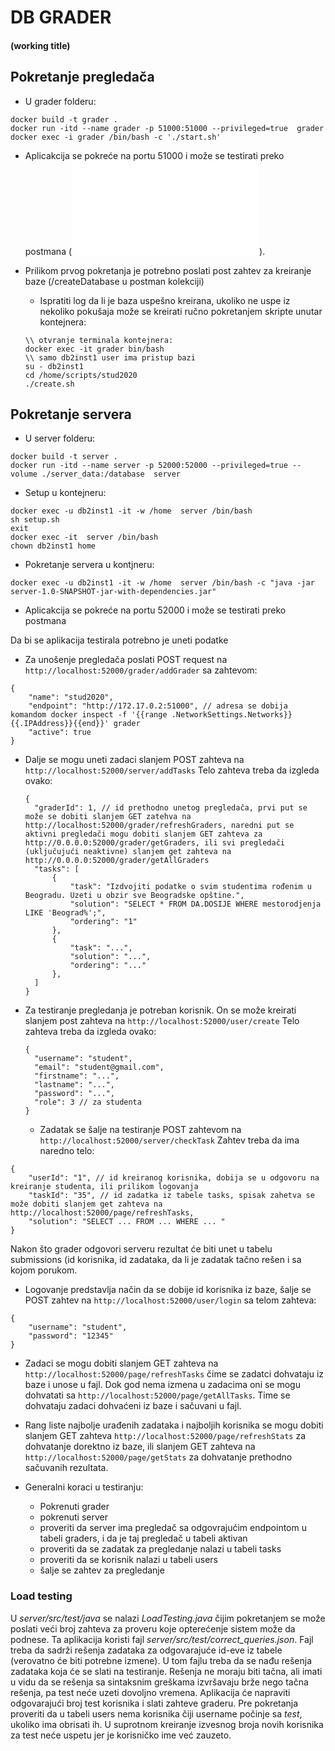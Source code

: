 # DB GRADER 
#### (working title)

## Pokretanje pregledača
* U grader folderu:
```
docker build -t grader .
docker run -itd --name grader -p 51000:51000 --privileged=true  grader
docker exec -i grader /bin/bash -c './start.sh'
```

* Aplicakcija se pokreće na portu 51000 i može se testirati preko postmana (![paket za tesiranje](./grader.postman_collection.json)).

* Prilikom prvog pokretanja je potrebno poslati post zahtev za kreiranje baze (/createDatabase u postman kolekciji)
  * Ispratiti log da li je baza uspešno kreirana, ukoliko ne uspe iz nekoliko pokušaja može se kreirati ručno pokretanjem skripte unutar kontejnera:
  ```
  \\ otvranje terminala kontejnera: 
  docker exec -it grader bin/bash
  \\ samo db2inst1 user ima pristup bazi
  su - db2inst1
  cd /home/scripts/stud2020
  ./create.sh
  ```

## Pokretanje servera
* U server folderu:
```
docker build -t server .
docker run -itd --name server -p 52000:52000 --privileged=true --volume ./server_data:/database  server
```

* Setup u kontejneru:
```
docker exec -u db2inst1 -it -w /home  server /bin/bash
sh setup.sh
exit
docker exec -it  server /bin/bash
chown db2inst1 home
```
* Pokretanje servera u kontjneru:
```
docker exec -u db2inst1 -it -w /home  server /bin/bash -c "java -jar server-1.0-SNAPSHOT-jar-with-dependencies.jar"
```

* Aplicakcija se pokreće na portu 52000 i može se testirati preko postmana

Da bi se aplikacija testirala potrebno je uneti podatke
* Za unošenje pregledača poslati POST request na `http://localhost:52000/grader/addGrader` sa zahtevom:
```
{
    "name": "stud2020",
    "endpoint": "http://172.17.0.2:51000", // adresa se dobija komandom docker inspect -f '{{range .NetworkSettings.Networks}}{{.IPAddress}}{{end}}' grader  
    "active": true
}
```
* Dalje se mogu uneti zadaci slanjem POST zahteva na `http://localhost:52000/server/addTasks`
  Telo zahteva treba da izgleda ovako:
  ```
  {
    "graderId": 1, // id prethodno unetog pregledača, prvi put se može se dobiti slanjem GET zatehva na http://localhost:52000/grader/refreshGraders, naredni put se aktivni pregledači mogu dobiti slanjem GET zahteva za http://0.0.0.0:52000/grader/getGraders, ili svi pregledači (uključujući neaktivne) slanjem get zahteva na http://0.0.0.0:52000/grader/getAllGraders 
    "tasks": [
        {
            "task": "Izdvojiti podatke o svim studentima rođenim u Beogradu. Uzeti u obzir sve Beogradske opštine.",
            "solution": "SELECT * FROM DA.DOSIJE WHERE mestorodjenja LIKE 'Beograd%';",
            "ordering": "1"
        },
        {
            "task": "...",
            "solution": "...",
            "ordering": "..."
        },
    ]
  }
  ```
* Za testiranje pregledanja je potreban korisnik. On se može kreirati slanjem post zahteva na `http://localhost:52000/user/create`
  Telo zahteva treba da izgleda ovako:
  ```
  {
    "username": "student",
    "email": "student@gmail.com",
    "firstname": "...",
    "lastname": "...",
    "password": "...",
    "role": 3 // za studenta
  }
  ```
  * Zadatak se šalje na testiranje POST zahtevom na `http://localhost:52000/server/checkTask`
   Zahtev treba da ima naredno telo:
```
{
    "userId": "1", // id kreiranog korisnika, dobija se u odgovoru na kreiranje studenta, ili prilikom logovanja
    "taskId": "35", // id zadatka iz tabele tasks, spisak zahetva se može dobiti slanjem get zahteva na http://localhost:52000/page/refreshTasks, 
    "solution": "SELECT ... FROM ... WHERE ... "
}
```
Nakon što grader odgovori serveru rezultat će biti unet u tabelu submissions (id korisnika, id zadataka, da li je zadatak tačno rešen i sa kojom porukom.
* Logovanje predstavlja način da se dobije id korisnika iz baze, šalje se POST zahtev na `http://localhost:52000/user/login` sa telom zahteva:
```
{
    "username": "student",
    "password": "12345"
}
```
* Zadaci se mogu dobiti slanjem GET zahteva na `http://localhost:52000/page/refreshTasks` čime se zadatci dohvataju iz baze i unose u fajl. Dok god nema izmena u zadacima oni se mogu dohvatati sa `http://localhost:52000/page/getAllTasks`. Time se dohvataju zadaci dohvaćeni iz baze i sačuvani u fajl.

* Rang liste najbolje urađenih zadataka i najboljih korisnika se mogu dobiti slanjem GET zahteva `http://localhost:52000/page/refreshStats` za dohvatanje dorektno iz baze, ili slanjem GET zahteva na `http://localhost:52000/page/getStats` za dohvatanje prethodno sačuvanih rezultata.


* Generalni koraci u testiranju:
  * Pokrenuti grader
  * pokrenuti server
  * proveriti da server ima pregledač sa odgovrajućim endpointom u tabeli graders, i da je taj pregledač u tabeli aktivan
  * proveriti da se zadatak za pregledanje nalazi u tabeli tasks
  * proveriti da se korisnik nalazi u tabeli users
  * šalje se zahtev za pregledanje

 ### Load testing
U _server/src/test/java_ se nalazi _LoadTesting.java_ čijim pokretanjem se može poslati veći broj zahteva za proveru koje opterećenje sistem može da podnese. Ta aplikacija koristi fajl _server/src/test/correct_queries.json_. Fajl treba da sadrži rešenja zadataka za odgovarajuće id-eve iz tabele (verovatno će biti potrebne izmene). U tom fajlu treba da se nađu rešenja zadataka koja će se slati na testiranje. Rešenja ne moraju biti tačna, ali imati u vidu da se rešenja sa sintaksnim greškama izvršavaju brže nego tačna rešenja, pa test neće uzeti dovoljno vremena. Aplikacija će napraviti odgovarajući broj test korisnika i slati zahteve graderu. Pre pokretanja proveriti da u tabeli users nema korisnika čiji username počinje sa _test_, ukoliko ima obrisati ih. U suprotnom kreiranje izvesnog broja novih korisnika za test neće uspetu jer je korisničko ime već zauzeto.
